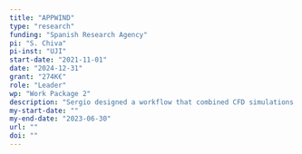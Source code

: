 ```yaml
---
title: "APPWIND"
type: "research"
funding: "Spanish Research Agency"
pi: "S. Chiva"
pi-inst: "UJI"
start-date: "2021-11-01"
date: "2024-12-31"
grant: "274K€"
role: "Leader"
wp: "Work Package 2"
description: "Sergio designed a workflow that combined CFD simulations and AI predictions. Sergio was also responsible for constructing and curating the dataset to train the predictive model"
my-start-date: ""
my-end-date: "2023-06-30"
url: ""
doi: ""
---
```


